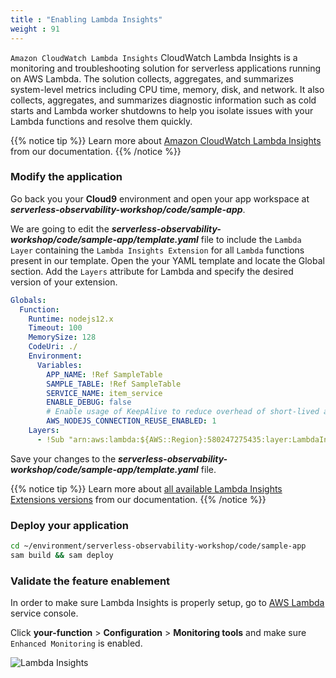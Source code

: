 ```yaml
---
title : "Enabling Lambda Insights"
weight : 91
---
```


`Amazon CloudWatch Lambda Insights` CloudWatch Lambda Insights is a monitoring and troubleshooting solution for serverless applications running on AWS Lambda. The solution collects, aggregates, and summarizes system-level metrics including CPU time, memory, disk, and network. It also collects, aggregates, and summarizes diagnostic information such as cold starts and Lambda worker shutdowns to help you isolate issues with your Lambda functions and resolve them quickly.

{{% notice tip %}}
Learn more about [Amazon CloudWatch Lambda Insights](https://docs.aws.amazon.com/lambda/latest/dg/monitoring-insights.html) from our documentation.
{{% /notice %}}


### Modify the application

Go back you your **Cloud9** environment and open your app workspace at ***serverless-observability-workshop/code/sample-app***.

We are going to edit the ***serverless-observability-workshop/code/sample-app/template.yaml*** file to include the `Lambda Layer` containing the `Lambda Insights Extension` for all `Lambda` functions present in our template. Open the your YAML template and locate the Global section. Add the `Layers` attribute for Lambda and specify the desired version of your extension.

```yaml
Globals:
  Function:
    Runtime: nodejs12.x
    Timeout: 100
    MemorySize: 128
    CodeUri: ./
    Environment:
      Variables:
        APP_NAME: !Ref SampleTable
        SAMPLE_TABLE: !Ref SampleTable
        SERVICE_NAME: item_service
        ENABLE_DEBUG: false
        # Enable usage of KeepAlive to reduce overhead of short-lived actions, like DynamoDB queries
        AWS_NODEJS_CONNECTION_REUSE_ENABLED: 1
    Layers:                                                                                 # <----- ADD FOR LAMBDA INSIGHTS
      - !Sub "arn:aws:lambda:${AWS::Region}:580247275435:layer:LambdaInsightsExtension:14"  # <----- ADD FOR LAMBDA INSIGHTS
```

Save your changes to the ***serverless-observability-workshop/code/sample-app/template.yaml*** file.

{{% notice tip %}}
Learn more about [all available Lambda Insights Extensions versions](https://docs.aws.amazon.com/AmazonCloudWatch/latest/monitoring/Lambda-Insights-extension-versions.html) from our documentation.
{{% /notice %}}

### Deploy your application

```sh
cd ~/environment/serverless-observability-workshop/code/sample-app
sam build && sam deploy
```

### Validate the feature enablement

In order to make sure Lambda Insights is properly setup, go to [AWS Lambda](https://console.aws.amazon.com/lambda/home?#functions?f0=true&n0=false&op=and&v0=monitoring) service console. 

Click **your-function** > **Configuration** > **Monitoring tools** and make sure `Enhanced Monitoring` is enabled.

![Lambda Insights](/images/li_1.png)

